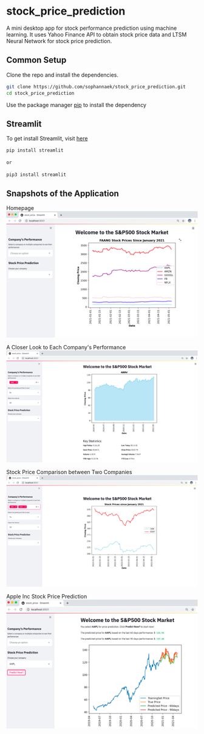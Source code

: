 # stock_price_prediction
A mini desktop app for stock performance prediction using machine learning. 
It uses Yahoo Finance API to obtain stock price data and LTSM Neural Network for stock price prediction.


## Common Setup 
Clone the repo and install the dependencies. 

```bash
git clone https://github.com/sophannaek/stock_price_prediction.git
cd stock_price_prediction
```

Use the package manager [pip](https://packaging.python.org/tutorials/installing-packages/) to install the dependency 
## Streamlit
To get install Streamlit, visit [here](https://docs.streamlit.io/en/stable/)
```
pip install streamlit 

or 

pip3 install streamlit
```

## Snapshots of the Application

Homepage 
![Homepage](./images/stock_1.PNG)

A Closer Look to Each Company's Performance
![Performance](./images/stock_2.PNG)

Stock Price Comparison between Two Companies
![Stock Price Comparison](./images/stock_3.PNG)

Apple Inc Stock Price Prediction
![Stock Prediction](./images/stock_4.PNG)